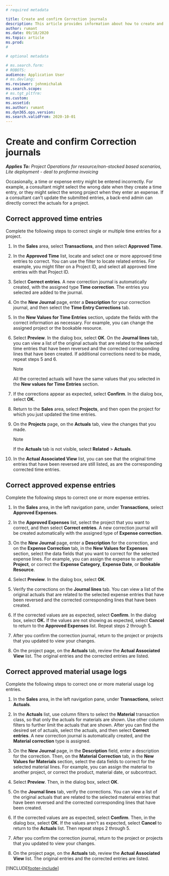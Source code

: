 ```yaml
---
# required metadata

title: Create and confirm Correction journals
description: This article provides information about how to create and confirm a correction journal.
author: rumant
ms.date: 09/18/2020
ms.topic: article
ms.prod: 
#

# optional metadata

# ms.search.form: 
# ROBOTS: 
audience: Application User
# ms.devlang: 
ms.reviewer: johnmichalak
ms.search.scope: 
# ms.tgt_pltfrm: 
ms.custom: 
ms.assetid: 
ms.author: rumant
ms.dyn365.ops.version: 
ms.search.validFrom: 2020-10-01
---
```


# Create and confirm Correction journals

_**Applies To:** Project Operations for resource/non-stocked based scenarios, Lite deployment - deal to proforma invoicing_

Occasionally, a time or expense entry might be entered incorrectly. For example, a consultant might select the wrong date when they create a time entry, or they might select the wrong project when they enter an expense. If a consultant can't update the submitted entries, a back-end admin can directly correct the actuals for a project.

## Correct approved time entries     

Complete the following steps to correct single or multiple time entries for a project.

1. In the **Sales** area, select **Transactions**, and then select **Approved Time**. 

2. In the **Approved Time** list, locate and select one or more approved time entries to correct. You can use the filter to locate related entries. For example, you might filter on a Project ID, and select all approved time entries with that Project ID.

3. Select **Correct entries**. A new correction journal is automatically created, with the assigned type **Time correction**. The entries you selected are added to the journal. 

4. On the **New Journal** page, enter a **Description** for your correction journal, and then select the **Time Entry Corrections** tab.  

5. In the **New Values for Time Entries** section, update the fields with the correct information as necessary. For example, you can change the assigned project or the bookable resource.

6. Select **Preview**. In the dialog box, select **OK**. On the **Journal lines** tab, you can view a list of the original actuals that are related to the selected time entries that have been reversed and the corrected corresponding lines that have been created. If additional corrections need to be made, repeat steps 5 and 6. 

    > [!NOTE]
    > All the corrected actuals will have the same values that you selected in the **New values for Time Entries** section.

7. If the corrections appear as expected, select **Confirm**. In the dialog box, select **OK**.

8. Return to the **Sales** area, select **Projects**, and then open the project for which you just updated the time entries. 

9. On the **Projects** page, on the **Actuals** tab, view the changes that you made. 

    > [!NOTE]
    > If the **Actuals** tab is not visible, select **Related** > **Actuals**.  

10. In the **Actual Associated View** list, you can see that the original time entries that have been reversed are still listed, as are the corresponding corrected time entries. 

 
## Correct approved expense entries

Complete the following steps to correct one or more expense entries. 

1. In the **Sales** area, in the left navigation pane, under **Transactions**, select **Approved Expenses**.

2. In the **Approved Expenses** list, select the project that you want to correct, and then select **Correct entries**. A new correction journal will be created automatically with the assigned type of **Expense correction**. 

3. On the **New Journal** page, enter a **Description** for the correction, and on the **Expense Correction** tab, in the **New Values for Expenses** section, select the data fields that you want to correct for the selected expense lines. For example, you can assign the expense to another **Project**, or correct the **Expense Category**, **Expense Date**, or **Bookable Resource**.

4. Select **Preview**. In the dialog box, select **OK**. 

5. Verify the corrections on the **Journal lines** tab. You can view a list of the original actuals that are related to the selected expense entries that have been reversed and the corrected corresponding lines that have been created.

6. If the corrected values are as expected, select **Confirm**. In the dialog box, select **OK.** If the values are not showing as expected, select **Cancel** to return to the **Approved Expenses** list. Repeat steps 2 through 5. 

7. After you confirm the correction journal, return to the project or projects that you updated to view your changes.

8. On the project page, on the **Actuals** tab, review the **Actual Associated View** list. The original entries and the corrected entries are listed.


## Correct approved material usage logs

Complete the following steps to correct one or more material usage log entries.

1. In the **Sales** area, in the left navigation pane, under **Transactions**, select **Actuals**.

2. In the **Actuals** list, use column filters to select the **Material** transaction class, so that only the actuals for materials are shown. Use other column filters to further limit the actuals that are shown. After you can find the desired set of actuals, select the actuals, and then select **Correct entries**. A new correction journal is automatically created, and the **Material correction** type is assigned.

3. On the **New Journal** page, in the **Description** field, enter a description for the correction. Then, on the **Material Correction** tab, in the **New Values for Materials** section, select the data fields to correct for the selected material lines. For example, you can assign the material to another project, or correct the product, material date, or subcontract.

4. Select **Preview**. Then, in the dialog box, select **OK**.

5. On the **Journal lines** tab, verify the corrections. You can view a list of the original actuals that are related to the selected material entries that have been reversed and the corrected corresponding lines that have been created.

6. If the corrected values are as expected, select **Confirm**. Then, in the dialog box, select **OK**. If the values aren't as expected, select **Cancel** to return to the **Actuals** list. Then repeat steps 2 through 5.

7. After you confirm the correction journal, return to the project or projects that you updated to view your changes.

8. On the project page, on the **Actuals** tab, review the **Actual Associated View** list. The original entries and the corrected entries are listed.


[!INCLUDE[footer-include](../includes/footer-banner.md)]
